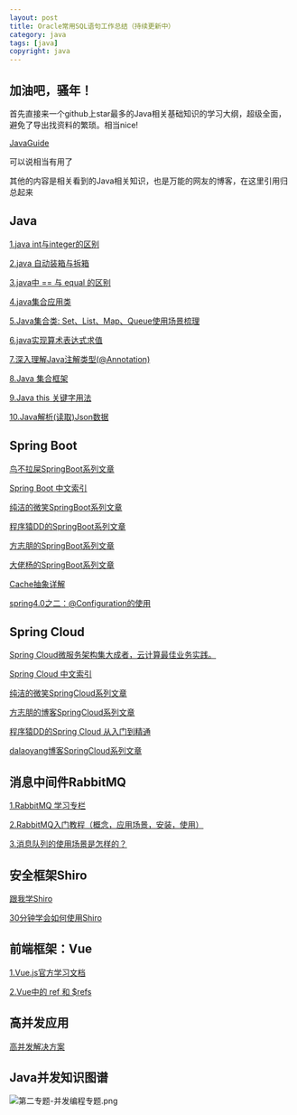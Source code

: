 ```yaml
---
layout: post
title: Oracle常用SQL语句工作总结（持续更新中）
category: java
tags: [java]
copyright: java
---
```



加油吧，骚年！
---

首先直接来一个github上star最多的Java相关基础知识的学习大纲，超级全面，避免了导出找资料的繁琐。相当nice!

<a target="_blank" href="https://github.com/Snailclimb/JavaGuide">JavaGuide</a>

可以说相当有用了

其他的内容是相关看到的Java相关知识，也是万能的网友的博客，在这里引用归总起来

## Java
<a target="_blank" href="https://www.cnblogs.com/shenliang123/archive/2011/10/27/2226903.html" >1.java int与integer的区别</a>

<a target="_blank" href="http://www.cnblogs.com/shenliang123/archive/2012/04/16/2451996.html" >2.java 自动装箱与拆箱</a>

<a target="_blank" href="http://www.cnblogs.com/shenliang123/archive/2012/04/16/2452156.html" >3.java中 == 与 equal 的区别</a>

<a target="_blank" href="https://www.cnblogs.com/shenliang123/archive/2011/10/26/2225535.html" >4.java集合应用类</a>

<a target="_blank" href="https://www.cnblogs.com/LittleHann/p/3690187.html" >5.Java集合类: Set、List、Map、Queue使用场景梳理</a>

<a target="_blank" href="https://www.cnblogs.com/gmq/archive/2013/05/30/3108849.html" >6.java实现算术表达式求值</a>

<a target="_blank" href="https://blog.csdn.net/javazejian/article/details/71860633" >7.深入理解Java注解类型(@Annotation)</a>

<a target="_blank" href="http://www.runoob.com/java/java-collections.html" >8.Java 集合框架</a>

<a target="_blank" href="https://blog.csdn.net/ccpat/article/details/44515335" >9.Java this 关键字用法</a>

<a target="_blank" href="https://blog.csdn.net/qq_32331073/article/details/80402979" >10.Java解析(读取)Json数据</a>


## Spring Boot
<a target="_blank" href="https://niaobulashi.com/tag/Spring-Boot/" >鸟不拉屎SpringBoot系列文章</a>

<a target="_blank" href="http://springboot.fun/" >Spring Boot 中文索引</a>

<a target="_blank" href="http://www.ityouknow.com/spring-boot.html" >纯洁的微笑SpringBoot系列文章</a>

<a target="_blank" href="http://blog.didispace.com/Spring-Boot%E5%9F%BA%E7%A1%80%E6%95%99%E7%A8%8B/" >程序猿DD的SpringBoot系列文章</a>

<a target="_blank" href="https://www.fangzhipeng.com/spring-boot.html" >方志朋的SpringBoot系列文章</a>

<a target="_blank" href="https://www.dalaoyang.cn/tag/springboot/" >大佬杨的SpringBoot系列文章</a>

<a target="_blank" href="https://jinnianshilongnian.iteye.com/blog/2001040" >Cache抽象详解</a>

<a target="_blank" href="https://www.cnblogs.com/duanxz/p/7493276.html" >spring4.0之二：@Configuration的使用</a>


## Spring Cloud
<a target="_blank" href="https://springcloud.cc/" >Spring Cloud微服务架构集大成者，云计算最佳业务实践。</a>

<a target="_blank" href="http://springcloud.fun/" >Spring Cloud 中文索引</a>

<a target="_blank" href="http://www.ityouknow.com/spring-cloud.html" >纯洁的微笑SpringCloud系列文章</a>

<a target="_blank" href="https://www.fangzhipeng.com/spring-cloud.html" >方志朋的博客SpringCloud系列文章</a>

<a target="_blank" href="http://blog.didispace.com/spring-cloud-learning/" >程序猿DD的Spring Cloud 从入门到精通</a>

<a target="_blank" href="https://www.dalaoyang.cn/tag/springcloud/2" >dalaoyang博客SpringCloud系列文章</a>


## 消息中间件RabbitMQ
<a target="_blank" href="https://www.cnblogs.com/xingyunblog/p/9685359.html" >1.RabbitMQ 学习专栏</a>

<a target="_blank" href="https://www.jianshu.com/p/dae5bbed39b1" >2.RabbitMQ入门教程（概念，应用场景，安装，使用）</a>

<a target="_blank" href="https://www.zhihu.com/question/34243607" >3.消息队列的使用场景是怎样的？</a>

## 安全框架Shiro
<a target="_blank" href="https://jinnianshilongnian.iteye.com/blog/2018398" >跟我学Shiro</a>

<a target="_blank" href="https://www.cnblogs.com/learnhow/p/5694876.html" >30分钟学会如何使用Shiro</a>

## 前端框架：Vue
<a target="_blank" href="https://vuejs.bootcss.com/v2/guide" >1.Vue.js官方学习文档</a>

<a target="_blank" href="https://www.cnblogs.com/xumqfaith/p/7743387.html" >2.Vue中的 ref 和 $refs</a>

## 高并发应用
<a target="_blank" href="https://www.cnblogs.com/wangzhongqiu/category/959574.html" >高并发解决方案</a>


## Java并发知识图谱
![第二专题-并发编程专题.png][1]


  [1]: https://images.niaobulashi.com/typecho/uploads/2019/07/2550976952.jpg